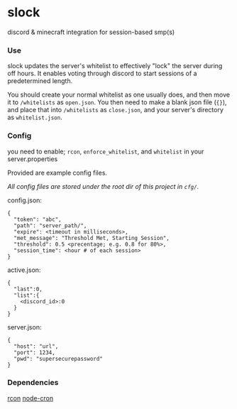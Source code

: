 # slock
discord & minecraft integration for session-based smp(s)

### Use
slock updates the server's whitelist to effectively "lock" the server during off hours. It enables voting through discord to start sessions of a predetermined length.

You should create your normal whitelist as one usually does, and then move it to `/whitelists` as `open.json`. You then need to make a blank json file (`{}`), and place that into `/whitelists` as `close.json`, and your server's directory as `whitelist.json`.


### Config

you need to enable; `rcon`, `enforce_whitelist`, and `whitelist` in your server.properties

Provided are example config files.

*All config files are stored under the root dir of this project in `cfg/`.*

config.json:
```
{
  "token": "abc",
  "path": "server_path/",
  "expire": <timeout in milliseconds>,
  "met_message": "Threshold Met, Starting Session",
  "threshold": 0.5 <precentage; e.g. 0.8 for 80%>,
  "session_time": <hour # of each session>
}
```

active.json:
```
{
  "last":0,
  "list":{
    <discord_id>:0
  }
}
```

server.json:
```
{
  "host": "url",
  "port": 1234,
  "pwd": "supersecurepassword"
}
```

### Dependencies
[rcon](https://www.npmjs.com/package/rcon)
[node-cron](https://www.npmjs.com/package/node-cron)

